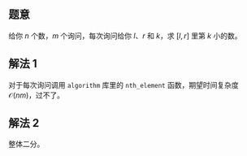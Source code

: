 ## 题意
给你 $n$ 个数，$m$ 个询问，每次询问给你 $l$、$r$ 和 $k$，求 $\left[l, r\right]$ 里第 $k$ 小的数。

## 解法 $1$
对于每次询问调用 $\texttt{algorithm}$ 库里的 $\texttt{nth\_element}$ 函数，期望时间复杂度 $\mathcal O\left(nm\right)$，过不了。

## 解法 $2$
整体二分。